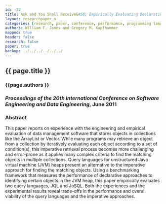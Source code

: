 ```yaml
---
id: -32
title: Ask and You Shall Receive&#58; Empirically Evaluating Declarative Approaches to Finding Data in Unstructured Heaps
layout: researchpaper_n
categories: [research, paper, conference, performance, programming languages]
authors: William F. Jones and Gregory M. Kapfhammer
mapped: true
header: false
research: false
paper: true
backup: ../../../../../../
---
```


## {{ page.title }} [<i class="fa fa-download"></i>]({{site.baseurl}}download/research/papers/sede2011-jones-kapfhammer.pdf "Download this Paper!")

### {{page.authors }}

### <em>Proceedings of the 20th International Conference on Software Engineering and Data Engineering</em>, June 2011

### Abstract

This paper reports on experience with the engineering and empirical evaluation of data management software that stores
objects in collections like the ArrayList or Vector. While many programs may retrieve an object from a collection by
iteratively evaluating each object according to a set of condition(s), this imperative retrieval process becomes more
challenging and error-prone as it applies many complex criteria to find the matching objects in multiple collections.
Query languages for unstructured Java virtual machine (JVM) heaps present an alternative to the imperative approach for
finding the matching objects. Using a benchmarking framework that measures the performance of declarative approaches to
identifying certain objects in the JVM heap, this paper empirically evaluates two query languages, JQL and JoSQL. Both
the experiences and the experimental results reveal trade-offs in the performance and overall viability of the query
languages and the imperative approaches.
